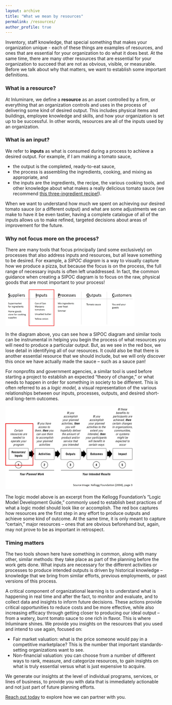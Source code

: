 ```yaml
---
layout: archive
title: "What we mean by resources"
permalink: /resources/
author_profile: true
---
```


Inventory, staff knowledge, that special something that makes your organization unique - each of these things are examples of resources, and ones that are essential for your organization to do what it does best. At the same time, there are many other resources that are essential for your organization to succeed that are not as obvious, visible, or measurable. Before we talk about why that matters, we want to establish some important definitions. 

### What is a resource?

At Inluminare, we define a **resource** as an asset controlled by a firm, or everything that an organization controls and uses in the process of delivering some kind of desired output.  This includes physical items and buildings, employee knowledge and skills, and how your organization is set up to be successful. In other words, resources are all of the inputs used by an organization. 

### What is an input?

We refer to **inputs** as what is consumed during a process to achieve a desired output. For example, if I am making a tomato sauce, 
*	the output is the completed, ready-to-eat sauce, 
*	the process is assembling the ingredients, cooking, and mixing as appropriate, and 
*	the inputs are the ingredients, the recipe, the various cooking tools, and other knowledge about what makes a really delicious tomato sauce (we recommend [this three-ingredient recipe!](https://smittenkitchen.com/2010/01/tomato-sauce-with-butter-and-onions/)).

When we want to understand how much we spent on achieving our desired tomato sauce (or a different output) and what are some adjustments we can make to have it be even tastier, having a complete catalogue of all of the inputs allows us to make refined, targeted decisions about areas of improvement for the future. 

### Why not focus more on the process?

There are many tools that focus principally (and some exclusively) on processes that also address inputs and resources, but all leave something to be desired. For example, a *SIPOC diagram* is a way to visually capture how we produce a pizza, but because the focus is on the process, the full range of necessary inputs is often left unaddressed. In fact, the common guidance when creating a SIPOC diagram is to focus on the raw, physical goods that are most important to your process!

<img src="/images/draft SIPOC - tomato sauce with red box - no saucepan.jpg"  width="80%" height="80%">


In the diagram above, you can see how a SIPOC diagram and similar tools can be instrumental in helping you begin the process of what resources you will need to produce a particular output. But, as we see in the red box, we lose detail in identifying all of our resources. It could also be that there is another essential resource that we should include, but we will only discover this once we have actually made the sauce – such as a sauce pan! 

For nonprofits and government agencies, a similar tool is used before starting a project to establish an expected “theory of change,” or what needs to happen in order for something in society to be different. This is often referred to as a *logic model,* a visual representation of the various relationships between our inputs, processes, outputs, and desired short- and long-term outcomes. 

<img src="/images/kellogg logic model with red box.jpg"  width="80%" height="80%">

The logic model above is an excerpt from the Kellogg Foundation’s “Logic Model Development Guide,” commonly used to establish best practices of what a logic model should look like or accomplish. The red box captures how resources are the first step in any effort to produce outputs and achieve some kind of outcome. At the same time, it is only meant to capture “certain,” major resources – ones that are obvious beforehand but, again, may not prove to be as important in retrospect.

### Timing matters

The two tools shown here have something in common, along with many other, similar methods: they take place as part of the planning before the work gets done. What inputs are necessary for the different activities or processes to produce intended outputs is driven by historical knowledge – knowledge that we bring from similar efforts, previous employments, or past versions of this process. 

A critical component of organizational learning is to understand what is happening in real time and after the fact, to monitor and evaluate, and to collect data and insights to inform future decisions. These actions provide critical opportunities to reduce costs and be more effective, while also increasing efficacy through getting closer to producing our ideal output – from a watery, burnt tomato sauce to one rich in flavor. 
This is where Inluminare shines. We provide you insights on the resources that you used and intend to use again, focused on:
*	Fair market valuation: what is the price someone would pay in a competitive marketplace? This is the number that important standards-setting organizations want to see.
*	Non-financial valuation: you can choose from a number of different ways to rank, measure, and categorize resources, to gain insights on what is truly essential versus what is just expensive to acquire. 

We generate our insights at the level of individual programs, services, or lines of business, to provide you with data that is immediately actionable and not just part of future planning efforts. 

[Reach out today](/contact/) to explore how we can partner with you. 

